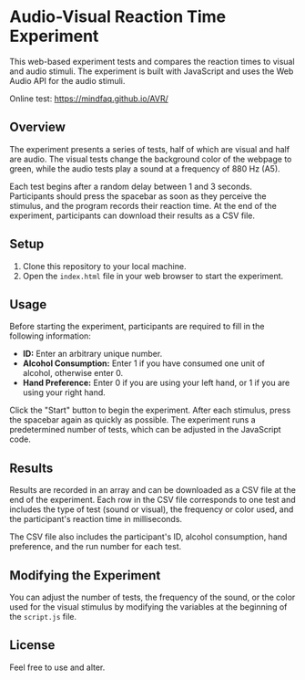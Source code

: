 # Audio-Visual Reaction Time Experiment

This web-based experiment tests and compares the reaction times to visual and audio stimuli. The experiment is built with JavaScript and uses the Web Audio API for the audio stimuli.

Online test: https://mindfaq.github.io/AVR/

## Overview

The experiment presents a series of tests, half of which are visual and half are audio. The visual tests change the background color of the webpage to green, while the audio tests play a sound at a frequency of 880 Hz (A5).

Each test begins after a random delay between 1 and 3 seconds. Participants should press the spacebar as soon as they perceive the stimulus, and the program records their reaction time. At the end of the experiment, participants can download their results as a CSV file.

## Setup

1. Clone this repository to your local machine.
2. Open the `index.html` file in your web browser to start the experiment.

## Usage

Before starting the experiment, participants are required to fill in the following information:

- **ID:** Enter an arbitrary unique number.
- **Alcohol Consumption:** Enter 1 if you have consumed one unit of alcohol, otherwise enter 0.
- **Hand Preference:** Enter 0 if you are using your left hand, or 1 if you are using your right hand.

Click the "Start" button to begin the experiment. After each stimulus, press the spacebar again as quickly as possible. The experiment runs a predetermined number of tests, which can be adjusted in the JavaScript code.

## Results

Results are recorded in an array and can be downloaded as a CSV file at the end of the experiment. Each row in the CSV file corresponds to one test and includes the type of test (sound or visual), the frequency or color used, and the participant's reaction time in milliseconds.

The CSV file also includes the participant's ID, alcohol consumption, hand preference, and the run number for each test.

## Modifying the Experiment

You can adjust the number of tests, the frequency of the sound, or the color used for the visual stimulus by modifying the variables at the beginning of the `script.js` file.

## License

Feel free to use and alter.
